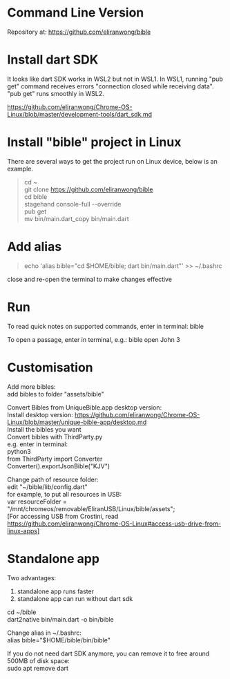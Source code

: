 # Command Line Version

Repository at: https://github.com/eliranwong/bible

# Install dart SDK

It looks like dart SDK works in WSL2 but not in WSL1.  In WSL1, running "pub get" command receives errors "connection closed while receiving data".  "pub get" runs smoothly in WSL2.

https://github.com/eliranwong/Chrome-OS-Linux/blob/master/development-tools/dart_sdk.md

# Install "bible" project in Linux

There are several ways to get the project run on Linux device, below is an example.

> cd ~<br>
> git clone https://github.com/eliranwong/bible<br>
> cd bible<br>
> stagehand console-full --override<br>
> pub get<br>
> mv bin/main.dart_copy bin/main.dart<br>

# Add alias

> echo 'alias bible="cd $HOME/bible; dart bin/main.dart"' >> ~/.bashrc

close and re-open the terminal to make changes effective

# Run

To read quick notes on supported commands, enter in terminal:
bible

To open a passage, enter in terminal, e.g.:
bible open John 3

# Customisation

Add more bibles:<br>
add bibles to folder "assets/bible"

Convert Bibles from UniqueBible.app desktop version:<br>
Install desktop version: https://github.com/eliranwong/Chrome-OS-Linux/blob/master/unique-bible-app/desktop.md<br>
Install the bibles you want<br>
Convert bibles with ThirdParty.py<br>
e.g. enter in terminal:<br>
python3<br>
from ThirdParty import Converter<br>
Converter().exportJsonBible("KJV")

Change path of resource folder:<br>
edit "~/bible/lib/config.dart"<br>
for example, to put all resources in USB:<br>
var resourceFolder = "/mnt/chromeos/removable/EliranUSB/Linux/bible/assets";<br>
[For accessing USB from Crostini, read https://github.com/eliranwong/Chrome-OS-Linux#access-usb-drive-from-linux-apps]


# Standalone app

Two advantages:
1) standalone app runs faster
2) standalone app can run without dart sdk

cd ~/bible<br>
dart2native bin/main.dart -o bin/bible

Change alias in ~/.bashrc:<br>
alias bible="$HOME/bible/bin/bible"

If you do not need dart SDK anymore, you can remove it to free around 500MB of disk space:<br>
sudo apt remove dart
